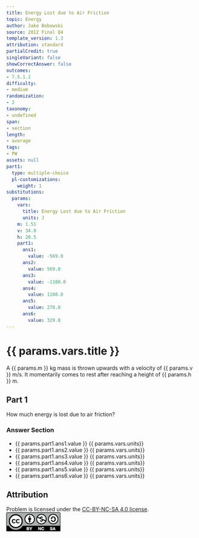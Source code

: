 ```yaml
---
title: Energy Lost due to Air Friction
topic: Energy
author: Jake Bobowski
source: 2012 Final Q4
template_version: 1.3
attribution: standard
partialCredit: true
singleVariant: false
showCorrectAnswer: false
outcomes:
- 7.5.1.1
difficulty:
- medium
randomization:
- 2
taxonomy:
- undefined
span:
- section
length:
- average
tags:
- PW
assets: null
part1:
  type: multiple-choice
  pl-customizations:
    weight: 1
substitutions:
  params:
    vars:
      title: Energy Lost due to Air Friction
      units: J
    m: 1.51
    v: 34.0
    h: 20.5
    part1:
      ans1:
        value: -569.0
      ans2:
        value: 569.0
      ans3:
        value: -1180.0
      ans4:
        value: 1180.0
      ans5:
        value: 278.0
      ans6:
        value: 329.0
---
```

# {{ params.vars.title }}
A {{ params.m }} kg mass is thrown upwards with a velocity of {{ params.v }} m/s.
It momentarily comes to rest after reaching a height of {{ params.h }} m.

## Part 1

How much energy is lost due to air friction?

### Answer Section

- {{ params.part1.ans1.value }} {{ params.vars.units}}
- {{ params.part1.ans2.value }} {{ params.vars.units}}
- {{ params.part1.ans3.value }} {{ params.vars.units}}
- {{ params.part1.ans4.value }} {{ params.vars.units}}
- {{ params.part1.ans5.value }} {{ params.vars.units}}
- {{ params.part1.ans6.value }} {{ params.vars.units}}

## Attribution

Problem is licensed under the [CC-BY-NC-SA 4.0 license](https://creativecommons.org/licenses/by-nc-sa/4.0/).<br> ![The Creative Commons 4.0 license requiring attribution-BY, non-commercial-NC, and share-alike-SA license.](https://raw.githubusercontent.com/firasm/bits/master/by-nc-sa.png)